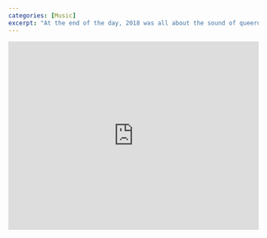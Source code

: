 ```yaml
---
categories: [Music]
excerpt: "At the end of the day, 2018 was all about the sound of queerdom."
---
```

<iframe src="https://open.spotify.com/embed/playlist/0XvqIswn1QRF2KGS6iQy3i?theme=0" width="100%" height="380" frameBorder="0" allowtransparency="true" allow="encrypted-media"></iframe>